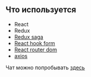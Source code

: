 ## Что используется
* React
* Redux
* [Redux saga](https://redux-saga.js.org/)
* [React hook form](https://react-hook-form.com/ "")
* [React router dom](https://reactrouter.com/)
* [axios](https://github.com/axios/axios)

Чат можно попробывать [здесь](https://kiteny.github.io/)
